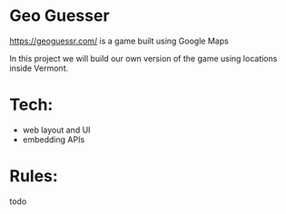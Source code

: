 # Geo Guesser

<https://geoguessr.com/> is a game built using Google Maps

In this project we will build our own version of the game using locations inside Vermont.

# Tech: 

* web layout and UI
* embedding APIs

# Rules:

todo

